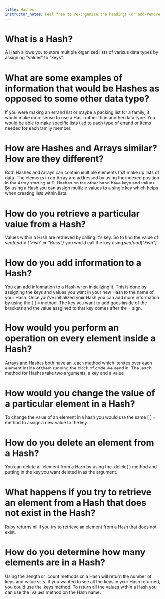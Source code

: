 ```yaml
---
title: Hashes
instructor_notes: Feel free to re-organize the headings (or add/remove headings) below. We included the headings for your benefit, but it's 100% fine if you want to write your responses in some different structure.
---
```


# What is a Hash?

A Hash allows you to store multiple organized lists of various data types by assigning "values" to "keys".

# What are some examples of information that would be Hashes as opposed to some other data type?

If you were making an errand list or maybe a packing list for a family, it would make more sense to use a Hash rather than another data type. You would be able to make specific lists tied to each type of errand or items needed for each family member.

# How are Hashes and Arrays similar? How are they different?

Both Hashes and Arrays can contain multiple elements that make up lists of data. The elements in an Array are addressed by using the indexed position in the Array starting at 0. Hashes on the other hand have keys and values. By using a Hash you can assign multiple values to a single key which helps when creating lists within lists.

# How do you retrieve a particular value from a Hash?

Values within a Hash are retrieved by calling it's key. So to find the value of _seafood = {"Fish" => "Bass"}_ you would call the key using _seafood["Fish"]_. 

# How do you add information to a Hash?

You can add information to a Hash when initializing it. This is done by assigning the keys and values you want in your new Hash to the name of your Hash. Once you've initialized your Hash you can add more information by using the [ ] = method. The key you want to add goes inside of the brackets and the value assgined to that key comes after the = sign. 

# How would you perform an operation on every element inside a Hash?

Arrays and Hashes both have an .each method which iterates over each element inside of them running the block of code we send in. The .each method for Hashes take two arguments, a key and a value.

# How would you change the value of a particular element in a Hash?

To change the value of an element in a hash you would use the same [ ] = method to assign a new value to the key.

# How do you delete an element from a Hash?

You can delete an element from a Hash by using the .delete( ) method and putting in the key you want deleted in as the argument.

# What happens if you try to retrieve an element from a Hash that does not exist in the Hash?

Ruby returns nil if you try to retrieve an element from a Hash that does not exist.

# How do you determine how many elements are in a Hash?

Using the .length or .count methods on a Hash will return the number of keys and value sets. If you wanted to see all the keys in your Hash returned, you could use the .keys method. To return all the values within a Hash you can use the .values method on the Hash name.
